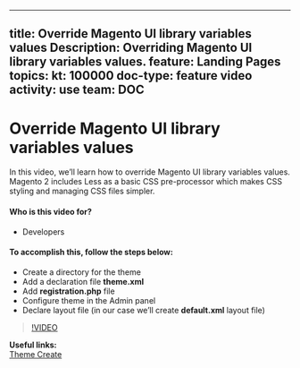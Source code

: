 
---
title: Override Magento UI library variables values
Description: Overriding Magento UI library variables values.
feature: Landing Pages
topics:
kt: 100000
doc-type: feature video
activity: use
team: DOC
---
# Override Magento UI library variables values

In this video, we’ll learn how to override Magento UI library variables values. Magento 2 includes Less as a basic CSS pre-processor which makes CSS styling and managing CSS files simpler.

#### Who is this video for?
* Developers

#### To accomplish this, follow the steps below:
* Create a directory for the theme
* Add a declaration file **theme.xml**
* Add **registration.php** file
* Configure theme in the Admin panel
* Declare layout file (in our case we’ll create **default.xml** layout file)

>[!VIDEO](https://video.tv.adobe.com/v/35757)

**Useful links:**
<br/>
[Theme Create](https://devdocs.magento.com/guides/v2.4/frontend-dev-guide/themes/theme-create.html)
